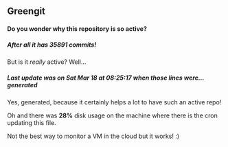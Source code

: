 ## Greengit

#### Do you wonder why this repository is so active?

##### After all it has 35891 commits!

But is it *really* active? Well...

##### Last update was on Sat Mar 18 at 08:25:17 when those lines were... generated

Yes, generated, because it certainly helps a lot to have such an active repo!

Oh and there was **28%** disk usage on the machine
where there is the cron updating this file.

Not the best way to monitor a VM in the cloud but it works! :)
